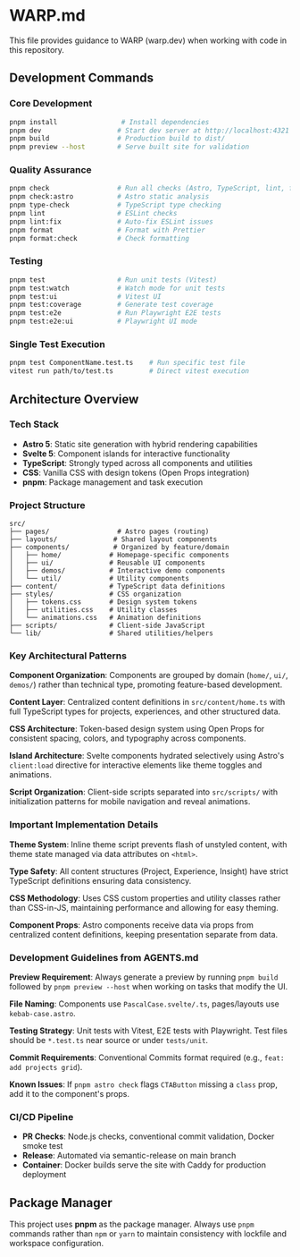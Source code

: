 # WARP.md

This file provides guidance to WARP (warp.dev) when working with code in this repository.

## Development Commands

### Core Development

```bash
pnpm install                # Install dependencies
pnpm dev                   # Start dev server at http://localhost:4321
pnpm build                 # Production build to dist/
pnpm preview --host        # Serve built site for validation
```

### Quality Assurance

```bash
pnpm check                 # Run all checks (Astro, TypeScript, lint, format)
pnpm check:astro           # Astro static analysis
pnpm type-check            # TypeScript type checking
pnpm lint                  # ESLint checks
pnpm lint:fix              # Auto-fix ESLint issues
pnpm format                # Format with Prettier
pnpm format:check          # Check formatting
```

### Testing

```bash
pnpm test                  # Run unit tests (Vitest)
pnpm test:watch            # Watch mode for unit tests
pnpm test:ui               # Vitest UI
pnpm test:coverage         # Generate test coverage
pnpm test:e2e              # Run Playwright E2E tests
pnpm test:e2e:ui           # Playwright UI mode
```

### Single Test Execution

```bash
pnpm test ComponentName.test.ts    # Run specific test file
vitest run path/to/test.ts         # Direct vitest execution
```

## Architecture Overview

### Tech Stack

- **Astro 5**: Static site generation with hybrid rendering capabilities
- **Svelte 5**: Component islands for interactive functionality
- **TypeScript**: Strongly typed across all components and utilities
- **CSS**: Vanilla CSS with design tokens (Open Props integration)
- **pnpm**: Package management and task execution

### Project Structure

```
src/
├── pages/                 # Astro pages (routing)
├── layouts/              # Shared layout components
├── components/           # Organized by feature/domain
│   ├── home/            # Homepage-specific components
│   ├── ui/              # Reusable UI components
│   ├── demos/           # Interactive demo components
│   └── util/            # Utility components
├── content/             # TypeScript data definitions
├── styles/              # CSS organization
│   ├── tokens.css       # Design system tokens
│   ├── utilities.css    # Utility classes
│   └── animations.css   # Animation definitions
├── scripts/             # Client-side JavaScript
└── lib/                 # Shared utilities/helpers
```

### Key Architectural Patterns

**Component Organization**: Components are grouped by domain (`home/`, `ui/`, `demos/`) rather than technical type, promoting feature-based development.

**Content Layer**: Centralized content definitions in `src/content/home.ts` with full TypeScript types for projects, experiences, and other structured data.

**CSS Architecture**: Token-based design system using Open Props for consistent spacing, colors, and typography across components.

**Island Architecture**: Svelte components hydrated selectively using Astro's `client:load` directive for interactive elements like theme toggles and animations.

**Script Organization**: Client-side scripts separated into `src/scripts/` with initialization patterns for mobile navigation and reveal animations.

### Important Implementation Details

**Theme System**: Inline theme script prevents flash of unstyled content, with theme state managed via data attributes on `<html>`.

**Type Safety**: All content structures (Project, Experience, Insight) have strict TypeScript definitions ensuring data consistency.

**CSS Methodology**: Uses CSS custom properties and utility classes rather than CSS-in-JS, maintaining performance and allowing for easy theming.

**Component Props**: Astro components receive data via props from centralized content definitions, keeping presentation separate from data.

### Development Guidelines from AGENTS.md

**Preview Requirement**: Always generate a preview by running `pnpm build` followed by `pnpm preview --host` when working on tasks that modify the UI.

**File Naming**: Components use `PascalCase.svelte/.ts`, pages/layouts use `kebab-case.astro`.

**Testing Strategy**: Unit tests with Vitest, E2E tests with Playwright. Test files should be `*.test.ts` near source or under `tests/unit`.

**Commit Requirements**: Conventional Commits format required (e.g., `feat: add projects grid`).

**Known Issues**: If `pnpm astro check` flags `CTAButton` missing a `class` prop, add it to the component's props.

### CI/CD Pipeline

- **PR Checks**: Node.js checks, conventional commit validation, Docker smoke test
- **Release**: Automated via semantic-release on main branch
- **Container**: Docker builds serve the site with Caddy for production deployment

## Package Manager

This project uses **pnpm** as the package manager. Always use `pnpm` commands rather than `npm` or `yarn` to maintain consistency with lockfile and workspace configuration.
